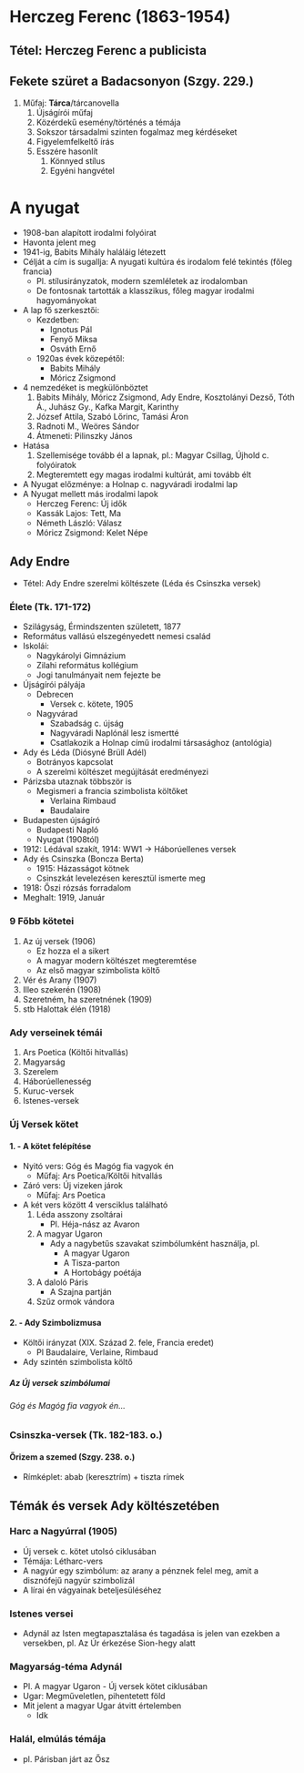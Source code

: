 # Herczeg Ferenc (1863-1954)  
## Tétel: Herczeg Ferenc a publicista  
## Fekete szüret a Badacsonyon (Szgy. 229.)  
1. Műfaj: **Tárca**/tárcanovella  
	1. Újságírói műfaj  
	2. Közérdekű esemény/történés a témája  
	3. Sokszor társadalmi szinten fogalmaz meg kérdéseket  
	4. Figyelemfelkeltő írás  
	5. Esszére hasonlít  
		1. Könnyed stílus  
		2. Egyéni hangvétel  
# A nyugat  
- 1908-ban alapított irodalmi folyóirat  
- Havonta jelent meg  
- 1941-ig, Babits Mihály haláláig létezett  
- Célját a cím is sugallja: A nyugati kultúra és irodalom felé tekintés (főleg francia)  
	- Pl. stílusirányzatok, modern szemléletek az irodalomban  
	- De fontosnak tartották a klasszikus, főleg magyar irodalmi hagyományokat  
- A lap fő szerkesztői:  
	- Kezdetben:  
		- Ignotus Pál  
		- Fenyő Miksa  
		- Osváth Ernő  
	- 1920as évek közepétől:  
		- Babits Mihály  
		- Móricz Zsigmond  
- 4 nemzedéket is megkülönböztet  
	1. Babits Mihály, Móricz Zsigmond, Ady Endre, Kosztolányi Dezső, Tóth Á., Juhász Gy., Kafka Margit, Karinthy  
	2. József Attila, Szabó Lőrinc, Tamási Áron  
	3. Radnoti M., Weöres Sándor  
	4. Átmeneti: Pilinszky János  
- Hatása  
	1. Szellemisége tovább él a lapnak, pl.: Magyar Csillag, Újhold c. folyóiratok  
	2. Megteremtett egy magas irodalmi kultúrát, ami tovább élt  
- A Nyugat előzménye: a Holnap c. nagyváradi irodalmi lap  
- A Nyugat mellett más irodalmi lapok  
	- Herczeg Ferenc: Új idők  
	- Kassák Lajos: Tett, Ma  
	- Németh László: Válasz  
	- Móricz Zsigmond: Kelet Népe  
## Ady Endre  
- Tétel: Ady Endre szerelmi költészete (Léda és Csinszka versek)  
### Élete (Tk. 171-172)  
- Szilágyság, Érmindszenten született, 1877  
- Református vallású elszegényedett nemesi család  
- Iskolái:  
	- Nagykárolyi Gimnázium  
	- Zilahi református kollégium  
	- Jogi tanulmányait nem fejezte be  
- Újságírói pályája  
	- Debrecen  
		- Versek c. kötete, 1905  
	- Nagyvárad  
		- Szabadság c. újság  
		- Nagyváradi Naplónál lesz ismertté  
		- Csatlakozik a Holnap című irodalmi társasághoz (antológia)  
- Ady és Léda (Diósyné Brüll Adél)  
	- Botrányos kapcsolat  
	- A szerelmi költészet megújítását eredményezi  
- Párizsba utaznak többször is  
	- Megismeri a francia szimbolista költőket  
		- Verlaina Rimbaud  
		- Baudalaire  
- Budapesten újságíró  
	- Budapesti Napló  
	- Nyugat (1908tól)  
- 1912: Lédával szakít, 1914: WW1 -> Háborúellenes versek  
- Ady és Csinszka (Boncza Berta)  
	- 1915: Házasságot kötnek  
	- Csinszkát levelezésen keresztül ismerte meg  
- 1918: Őszi rózsás forradalom  
- Meghalt: 1919, Január  
### 9 Főbb kötetei  
1. Az új versek (1906)  
	- Ez hozza el a sikert  
	- A magyar modern költészet megteremtése  
	- Az első magyar szimbolista költő  
2. Vér és Arany (1907)  
3. Illeo szekerén (1908)  
4. Szeretném, ha szeretnének (1909)  
5. stb Halottak élén (1918)  
### Ady verseinek témái  
1. Ars Poetica (Költői hitvallás)  
2. Magyarság  
3. Szerelem  
4. Háborúellenesség  
5. Kuruc-versek  
6. Istenes-versek  
### Új Versek kötet  
#### 1. - A kötet felépítése  
- Nyitó vers: Góg és Magóg fia vagyok én  
	- Műfaj: Ars Poetica/Költői hitvallás  
- Záró vers: Új vizeken járok  
	- Műfaj: Ars Poetica  
- A két vers között 4 versciklus található  
	1. Léda asszony zsoltárai  
		- Pl. Héja-nász az Avaron  
	2. A magyar Ugaron  
		- Ady a nagybetűs szavakat szimbólumként használja, pl.  
			- A magyar Ugaron  
			- A Tisza-parton  
			- A Hortobágy poétája  
	3. A daloló Páris  
		- A Szajna partján  
	4. Szűz ormok vándora  
#### 2. - Ady Szimbolizmusa  
- Költői irányzat (XIX. Század 2. fele, Francia eredet)  
	- Pl Baudalaire, Verlaine, Rimbaud  
- Ady szintén szimbolista költő  
##### Az Új versek szimbólumai  
###### Góg és Magóg fia vagyok én...  
### Csinszka-versek (Tk. 182-183. o.)  
#### Őrizem a szemed (Szgy. 238. o.)  
- Rímképlet: abab (keresztrím) + tiszta rímek  
## Témák és versek Ady költészetében  
### Harc a Nagyúrral (1905)  
- Új versek c. kötet utolsó ciklusában  
- Témája: Létharc-vers  
- A nagyúr egy szimbólum: az arany a pénznek felel meg, amit a disznófejű nagyúr szimbolizál  
- A lírai én vágyainak beteljesüléséhez  
### Istenes versei  
- Adynál az Isten megtapasztalása és tagadása is jelen van ezekben a versekben, pl. Az Úr érkezése Sion-hegy alatt  
### Magyarság-téma Adynál  
- Pl. A magyar Ugaron - Új versek kötet ciklusában  
- Ugar: Megműveletlen, pihentetett föld  
- Mit jelent a magyar Ugar átvitt értelemben  
	- Idk  
### Halál, elmúlás témája  
- pl. Párisban járt az Ősz  
